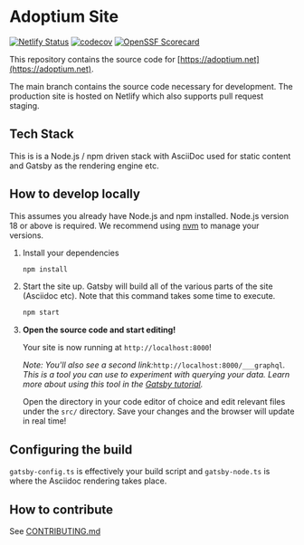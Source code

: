 # Adoptium Site

[![Netlify Status](https://api.netlify.com/api/v1/badges/359195e4-6832-4457-b67c-e79ddaf8c549/deploy-status)](https://app.netlify.com/sites/eclipsefdn-adoptium/deploys) [![codecov](https://codecov.io/gh/adoptium/adoptium.net/branch/main/graph/badge.svg?token=XGJMJVT8BA)](https://codecov.io/gh/adoptium/adoptium.net) [![OpenSSF Scorecard](https://api.securityscorecards.dev/projects/github.com/adoptium/adoptium.net/badge)](https://api.securityscorecards.dev/projects/github.com/adoptium/adoptium.net)

This repository contains the source code for [https://adoptium.net](https://adoptium.net).

The main branch contains the source code necessary for development. The production site is hosted on Netlify which also supports pull request staging.

## Tech Stack

This is is a Node.js / npm driven stack with AsciiDoc used for static content and Gatsby as the rendering engine etc.

## How to develop locally

This assumes you already have Node.js and npm installed. Node.js version 18 or above is required. We recommend using [nvm](https://github.com/nvm-sh/nvm/blob/master/README.md) to manage your versions.

1. Install your dependencies

   ```bash
   npm install
   ```

1. Start the site up. Gatsby will build all of the various parts of the site (Asciidoc etc). Note that this command takes some time to execute.

   ```bash
   npm start
   ```

1. **Open the source code and start editing!**

   Your site is now running at `http://localhost:8000`!

   _Note: You'll also see a second link:_`http://localhost:8000/___graphql`_. This is a tool you can use to experiment with querying your data. Learn more about using this tool in the [Gatsby tutorial](https://www.gatsbyjs.com/tutorial/part-five/#introducing-graphiql)._

   Open the directory in your code editor of choice and edit relevant files under the `src/` directory. Save your changes and the browser will update in real time!

## Configuring the build

`gatsby-config.ts` is effectively your build script and `gatsby-node.ts` is where the Asciidoc rendering takes place.

## How to contribute

See [CONTRIBUTING.md](CONTRIBUTING.md)
